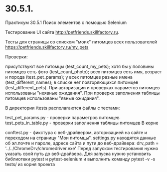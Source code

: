 # 30.5.1.
Практикум 30.5.1 Поиск элементов с помощью Selenium

Тестирование UI сайта http://petfriends.skillfactory.ru.

Тесты для страницы со списком "моих" питомцев всех пользователей https://petfriends.skillfactory.ru/my_pets

Проверки:

присутствуют все питомцы (test_count_my_pets);
хотя бы у половины питомцев есть фото (test_count_photo);
всех питомцев есть имя, возраст и порода (test_pet_params);
у всех питомцев разные имена (test_different_names);
в списке нет повторяющихся питомцев (test_different_pets).
При авторизации и проверках параметов питомцев использованы "неявные ожидания". При проверке заполнения таблицы питомцев использованы "явные ожидания".

В директории /tests располагаются файлы с тестами:

test_pet_params.py - проверки параметров питомцев
test_pets_in_table.py - проверки заполнения таблицы питомцев
В корне

conftest.py - фикстура с веб-драйвером, авторизацией на сайте и переходом на страницу "Мои питомцы".
settings.py находятся данные об эл.почте и пароле, адресе сайта и пути до веб-драйвера: drv_path = '../../ChromeDrv/chromedriver.exe' Перед запуском тестирования нужно указать свой путь до веб-драйвера.
Для запуска нужно установить библиотеки pytest и pytest-selenium и выполнить команду pytest -v -s tests/ из корня проекта

